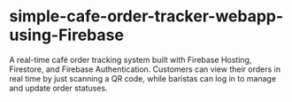 # simple-cafe-order-tracker-webapp-using-Firebase
A real-time café order tracking system built with Firebase Hosting, Firestore, and Firebase Authentication.   Customers can view their orders in real time by just scanning a QR code, while baristas can log in to manage and update order statuses.
